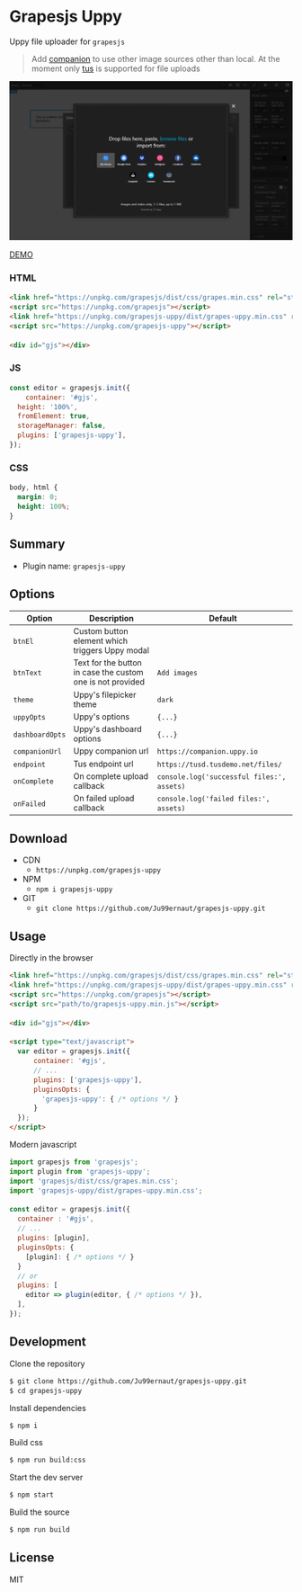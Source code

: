 # Grapesjs Uppy

Uppy file uploader for `grapesjs`

> Add [companion](https://uppy.io/docs/companion) to use other image sources other than local. At the moment only [tus](https://github.com/tus/tusd) is supported for file uploads

![screenshot](screenshot.png)

[DEMO](##)

### HTML
```html
<link href="https://unpkg.com/grapesjs/dist/css/grapes.min.css" rel="stylesheet">
<script src="https://unpkg.com/grapesjs"></script>
<link href="https://unpkg.com/grapesjs-uppy/dist/grapes-uppy.min.css" rel="stylesheet">
<script src="https://unpkg.com/grapesjs-uppy"></script>

<div id="gjs"></div>
```

### JS
```js
const editor = grapesjs.init({
	container: '#gjs',
  height: '100%',
  fromElement: true,
  storageManager: false,
  plugins: ['grapesjs-uppy'],
});
```

### CSS
```css
body, html {
  margin: 0;
  height: 100%;
}
```


## Summary

* Plugin name: `grapesjs-uppy`



## Options

| Option | Description | Default |
|-|-|-
| `btnEl` | Custom button element which triggers Uppy modal | ` ` |
| `btnText` | Text for the button in case the custom one is not provided | `Add images` |
| `theme` | Uppy's filepicker theme | `dark` |
| `uppyOpts` | Uppy's options | `{...}` |
| `dashboardOpts` | Uppy's dashboard options | `{...}` |
| `companionUrl` | Uppy companion url | `https://companion.uppy.io` |
| `endpoint` | Tus endpoint url | `https://tusd.tusdemo.net/files/` |
| `onComplete` | On complete upload callback | `console.log('successful files:', assets)` |
| `onFailed` | On failed upload callback | `console.log('failed files:', assets)` |



## Download

* CDN
  * `https://unpkg.com/grapesjs-uppy`
* NPM
  * `npm i grapesjs-uppy`
* GIT
  * `git clone https://github.com/Ju99ernaut/grapesjs-uppy.git`



## Usage

Directly in the browser
```html
<link href="https://unpkg.com/grapesjs/dist/css/grapes.min.css" rel="stylesheet"/>
<link href="https://unpkg.com/grapesjs-uppy/dist/grapes-uppy.min.css" rel="stylesheet">
<script src="https://unpkg.com/grapesjs"></script>
<script src="path/to/grapesjs-uppy.min.js"></script>

<div id="gjs"></div>

<script type="text/javascript">
  var editor = grapesjs.init({
      container: '#gjs',
      // ...
      plugins: ['grapesjs-uppy'],
      pluginsOpts: {
        'grapesjs-uppy': { /* options */ }
      }
  });
</script>
```

Modern javascript
```js
import grapesjs from 'grapesjs';
import plugin from 'grapesjs-uppy';
import 'grapesjs/dist/css/grapes.min.css';
import 'grapesjs-uppy/dist/grapes-uppy.min.css';

const editor = grapesjs.init({
  container : '#gjs',
  // ...
  plugins: [plugin],
  pluginsOpts: {
    [plugin]: { /* options */ }
  }
  // or
  plugins: [
    editor => plugin(editor, { /* options */ }),
  ],
});
```



## Development

Clone the repository

```sh
$ git clone https://github.com/Ju99ernaut/grapesjs-uppy.git
$ cd grapesjs-uppy
```

Install dependencies

```sh
$ npm i
```

Build css

```sh
$ npm run build:css
```

Start the dev server

```sh
$ npm start
```

Build the source

```sh
$ npm run build
```



## License

MIT
